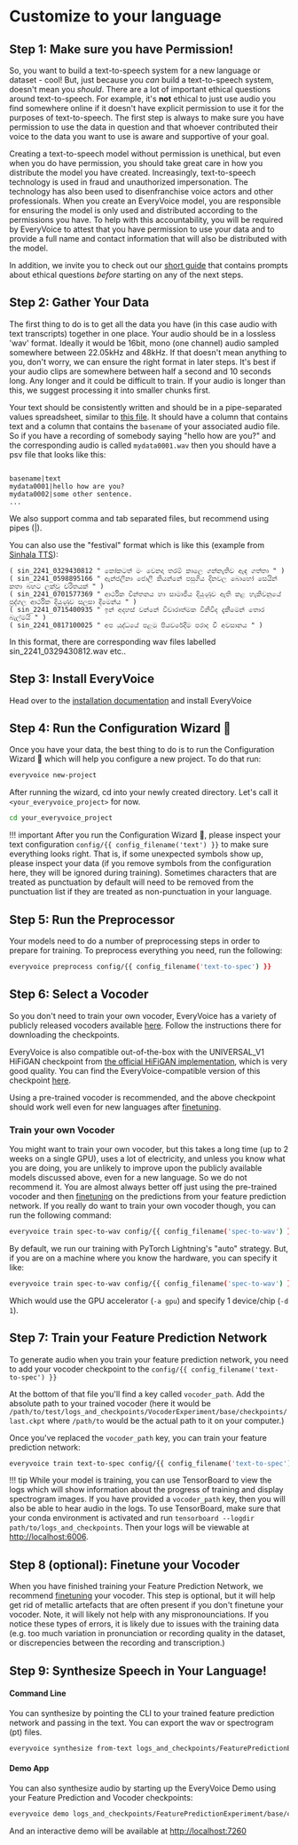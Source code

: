 # Customize to your language

## Step 1: Make sure you have Permission!

So, you want to build a text-to-speech system for a new language or dataset - cool! But, just because you *can* build a text-to-speech system, doesn't mean you *should*. There are a lot of important ethical questions around text-to-speech. For example, it's **not** ethical to just use audio you find somewhere online if it doesn't have explicit permission to use it for the purposes of text-to-speech. The first step is always to make sure you have permission to use the data in question and that whoever contributed their voice to the data you want to use is aware and supportive of your goal.

Creating a text-to-speech model without permission is unethical, but even when you do have permission, you should take great care in how you distribute the model you have created. Increasingly, text-to-speech technology is used in fraud and unauthorized impersonation. The technology has also been used to disenfranchise voice actors and other professionals. When you create an EveryVoice model, you are responsible for ensuring the model is only used and distributed according to the permissions you have. To help with this accountability, you will be required by EveryVoice to attest that you have permission to use your data and to provide a full name and contact information that will also be distributed with the model.

In addition, we invite you to check out our [short guide](./ethics.md) that contains prompts about ethical questions *before* starting on any of the next steps.

## Step 2: Gather Your Data

The first thing to do is to get all the data you have (in this case audio with text transcripts) together in one place. Your audio should be in a lossless 'wav' format. Ideally it would be 16bit, mono (one channel) audio sampled somewhere between 22.05kHz and 48kHz. If that doesn't mean anything to you, don't worry, we can ensure the right format in later steps.
It's best if your audio clips are somewhere between half a second and 10 seconds long. Any longer and it could be difficult to train. If your audio is longer than this, we suggest processing it into smaller chunks first.

Your text should be consistently written and should be in a pipe-separated values spreadsheet, similar to [this file](https://github.com/roedoejet/EveryVoice/blob/main/everyvoice/filelists/lj_full.psv). It should have a column that contains text and a column that contains the `basename` of your associated audio file. So if you have a recording of somebody saying "hello how are you?" and the corresponding audio is called `mydata0001.wav`
then you should have a psv file that looks like this:

```csv hl_lines="2"

basename|text
mydata0001|hello how are you?
mydata0002|some other sentence.
...
```

We also support comma and tab separated files, but recommend using pipes (|).

You can also use the "festival" format which is like this (example from [Sinhala TTS](https://openslr.org/30/)):

```text
( sin_2241_0329430812 " කෝකටත් මං වෙනදා තරම් කාලෙ ගන්නැතිව ඇඳ ගත්තා " )
( sin_2241_0598895166 " ඇන්ජලීනා ජොලී කියන්නේ පසුගිය දිනවල බොහෝ සෙයින් කතා බහට ලක්වූ චරිතයක් " )
( sin_2241_0701577369 " ආර්ථික චින්තනය හා සාමාජීය දියුණුව ඇති කළ හැකිවනුයේ පුද්ගල ආර්ථික දියුණුව සලසා දීමෙන්ය " )
( sin_2241_0715400935 " ඉන් අදහස් වන්නේ විචාරාත්මක විනිවිද දැකීමෙන් තොර බැල්මයි " )
( sin_2241_0817100025 " අප යුද්ධයේ පළමු පියවරේදීම පරාද වී අවසානය " )
```

In this format, there are corresponding wav files labelled sin_2241_0329430812.wav etc..

## Step 3: Install EveryVoice

Head over to the [installation documentation](../install.md) and install EveryVoice

## Step 4: Run the Configuration Wizard 🧙

Once you have your data, the best thing to do is to run the Configuration Wizard 🧙 which will help you configure a new project. To do that run:

```bash
everyvoice new-project
```

After running the wizard, cd into your newly created directory. Let's call it `<your_everyvoice_project>` for now.

```bash
cd your_everyvoice_project
```

!!! important
    After you run the Configuration Wizard 🧙, please inspect your text configuration `config/{{ config_filename('text') }}` to make sure everything looks right. That is, if some unexpected symbols show up, please inspect your data (if you remove symbols from the configuration here, they will be ignored during training). Sometimes characters that are treated as punctuation by default will need to be removed from the punctuation list if they are treated as non-punctuation in your language.

## Step 5: Run the Preprocessor

Your models need to do a number of preprocessing steps in order to prepare for training. To preprocess everything you need, run the following:

```bash
everyvoice preprocess config/{{ config_filename('text-to-spec') }}
```

## Step 6: Select a Vocoder

So you don't need to train your own vocoder, EveryVoice has a variety of publicly released vocoders available [here](TODO). Follow the instructions there for downloading the checkpoints.

EveryVoice is also compatible out-of-the-box with the UNIVERSAL_V1 HiFiGAN checkpoint from [the official HiFiGAN implementation](https://github.com/jik876/hifi-gan?tab=readme-ov-file#pretrained-model), which is very good quality. You can find the EveryVoice-compatible version of this checkpoint [here](https://drive.google.com/drive/folders/1ya0U4K2d26DoJamg96cEynMJ1w1Tm8nU?usp=sharing).

Using a pre-trained vocoder is recommended, and the above checkpoint should work well even for new languages after [finetuning](./finetune.md).

### Train your own Vocoder

You might want to train your own vocoder, but this takes a long time (up to 2 weeks on a single GPU), uses a lot of electricity, and unless you know what you are doing, you are unlikely to improve upon the publicly available models discussed above, even for a new language. So we do not recommend it. You are almost always better off just using the pre-trained vocoder and then [finetuning](./finetune.md) on the predictions from your feature prediction network. If you really do want to train your own vocoder though, you can run the following command:

```bash
everyvoice train spec-to-wav config/{{ config_filename('spec-to-wav') }}
```

By default, we run our training with PyTorch Lightning's "auto" strategy. But, if you are on a machine where you know the hardware, you can specify it like:

```bash
everyvoice train spec-to-wav config/{{ config_filename('spec-to-wav') }} -d 1 -a gpu
```

Which would use the GPU accelerator (`-a gpu`) and specify 1 device/chip (`-d 1`).

## Step 7: Train your Feature Prediction Network

To generate audio when you train your feature prediction network, you need to add your vocoder checkpoint to the `config/{{ config_filename('text-to-spec') }}`

At the bottom of that file you'll find a key called `vocoder_path`. Add the absolute path to your trained vocoder (here it would be `/path/to/test/logs_and_checkpoints/VocoderExperiment/base/checkpoints/last.ckpt` where `/path/to` would be the actual path to it on your computer.)

Once you've replaced the `vocoder_path` key, you can train your feature prediction network:

```bash
everyvoice train text-to-spec config/{{ config_filename('text-to-spec') }}
```

!!! tip
    While your model is training, you can use TensorBoard to view the logs which will show information about the progress of training and display spectrogram images. If you have provided a `vocoder_path` key, then you will also be able to hear audio in the logs. To use TensorBoard, make sure that your conda environment is activated and run `tensorboard --logdir path/to/logs_and_checkpoints`. Then your logs will be viewable at [http://localhost:6006](http://localhost:6006).

## Step 8 (optional): Finetune your Vocoder

When you have finished training your Feature Prediction Network, we recommend [finetuning](./finetune.md) your vocoder. This step is optional, but it will help get rid of metallic artefacts that are often present if you don't finetune your vocoder. Note, it will likely not help with any mispronounciations. If you notice these types of errors, it is likely due to issues with the training data (e.g. too much variation in pronunciation or recording quality in the dataset, or discrepencies between the recording and transcription.)

## Step 9: Synthesize Speech in Your Language!

#### Command Line

You can synthesize by pointing the CLI to your trained feature prediction network and passing in the text. You can export the wav or spectrogram (pt) files.

```bash
everyvoice synthesize from-text logs_and_checkpoints/FeaturePredictionExperiment/base/checkpoints/last.ckpt -t "මෙදා සැරේ සාකච්ඡාවක් විදියට නෙවෙයි නේද පල කරල තියෙන්නෙ" -a gpu -d 1 --output-type wav
```

#### Demo App

You can also synthesize audio by starting up the EveryVoice Demo using your Feature Prediction and Vocoder checkpoints:

```bash
everyvoice demo logs_and_checkpoints/FeaturePredictionExperiment/base/checkpoints/last.ckpt logs_and_checkpoints/VocoderExperiment/base/checkpoints/last.ckpt
```

And an interactive demo will be available at [http://localhost:7260](http://localhost:7260)

<!-- % Step 10 (optional): Finetune your vocoder

% ----------------------------------------

% .. code-block:: bash

% everyvoice train text-to-wav config/{{ config_filename('text-to-wav') }}

% Step 11: Synthesize Speech

% --------------------------

% .. code-block:: bash

% everyvoice synthesize from-text -t "hello world" -c config/{{ config_filename('text-to-wav') }}

% .. warning::

% TODO: this doesn't exist yet

% TODO: e2e needs checkpoint paths -->

